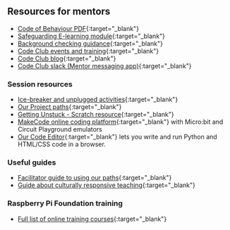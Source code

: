 ## Resources for mentors
- [Code of Behaviour PDF](https://assets.ctfassets.net/zsyyd4yzh6xx/5DU80tjidPoa6L0Tlq6uiY/4c02613c80e81aa276c5d8ab6f2a3ad0/Code_Club_Mentor_Code_of_Behaviour_A4_V5_Digital.pdf){:target="_blank"}
- [Safeguarding E-learning module](https://projects.raspberrypi.org/en/projects/safeguarding-module/){:target="_blank"}
- [Background checking guidance](https://help.codeclub.org/cckb/s/article/Do-club-leaders-and-mentors-need-a-background-check){:target="_blank"}
- [Code Club events and training](https://codeclub.org/en/events){:target="_blank"}
- [Code Club blog](https://codeclub.org/news){:target="_blank"}
- [Code Club slack (Mentor messaging app)](https://codeclub.org/en/slack){:target="_blank"}

### Session resources
+ [Ice-breaker and unplugged activities](https://codeclub.org/en/resources/activities){:target="_blank"}
+ [Our Project paths](https://projects.raspberrypi.org/en/paths){:target="_blank"}
+ [Getting Unstuck - Scratch resource](https://gettingunstuck.gse.harvard.edu/index.html){:target="_blank"}
+ [MakeCode online coding platform](https://www.microsoft.com/en-us/makecode){:target="_blank"} with Micro:bit and Circuit Playground emulators
+ [Our Code Editor](https://editor.raspberrypi.org/en/){:target="_blank"} lets you write and run Python and HTML/CSS code in a browser.

### Useful guides
+ [Facilitator guide to using our paths](https://projects.raspberrypi.org/en/projects/321-make-mentor-guide/0){:target="_blank"}
+ [Guide about culturally responsive teaching](https://www.raspberrypi.org/blog/culturally-relevant-computing-curriculum-guidelines-for-teachers/){:target="_blank"}


### Raspberry Pi Foundation training
+ [Full list of online training courses](https://www.raspberrypi.org/courses/learn-python){:target="_blank"}

